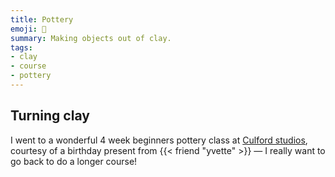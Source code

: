 ```yaml
---
title: Pottery
emoji: 🏺
summary: Making objects out of clay.
tags:
- clay
- course
- pottery
---
```

## Turning clay

I went to a wonderful 4 week beginners pottery class at [Culford studios](https://www.culfordstudios.co.uk/), courtesy of a birthday present from {{< friend "yvette" >}} — I really want to go back to do a longer course!
